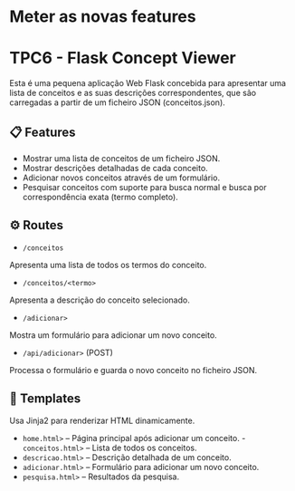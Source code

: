 
<h1>Meter as novas features</h1>


<h1>TPC6 - Flask Concept Viewer</h1>

Esta é uma pequena aplicação Web Flask concebida para apresentar uma lista de conceitos e as suas descrições correspondentes, que são carregadas a partir de um ficheiro JSON (conceitos.json).

## 📋 Features

- Mostrar uma lista de conceitos de um ficheiro JSON.
- Mostrar descrições detalhadas de cada conceito.
- Adicionar novos conceitos através de um formulário.
- Pesquisar conceitos com suporte para busca normal e busca por correspondência exata (termo completo).

## ⚙️ Routes 

- `/conceitos`  

Apresenta uma lista de todos os termos do conceito.
  
- `/conceitos/<termo>`

Apresenta a descrição do conceito selecionado.

- `/adicionar>`

Mostra um formulário para adicionar um novo conceito.

- `/api/adicionar>`  (POST)

Processa o formulário e guarda o novo conceito no ficheiro JSON.

## 🧩 Templates

Usa Jinja2 para renderizar HTML dinamicamente.

- `home.html>` – Página principal após adicionar um conceito.
-`conceitos.html>` – Lista de todos os conceitos.
- `descricao.html>` – Descrição detalhada de um conceito.
- `adicionar.html>` – Formulário para adicionar um novo conceito.
- `pesquisa.html>` – Resultados da pesquisa.



